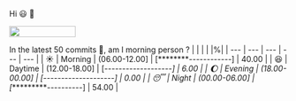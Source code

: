 Hi :smiley: :wave:

<img src="https://jojoee.jojoee.com/api/utcnow" width="120" height="20">

In the latest 50 commits :bug:, am I morning person ? 
| | | | |%|
| --- | --- | --- | --- | --- |
| :sunny: | Morning | (06.00-12.00] | [********------------] | 40.00 |
| :satisfied: | Daytime | (12.00-18.00] | [*-------------------] | 6.00 |
| :moon: | Evening | (18.00-00.00] | [--------------------] | 0.00 |
| :sleeping: | Night | (00.00-06.00] | [**********----------] | 54.00 |

